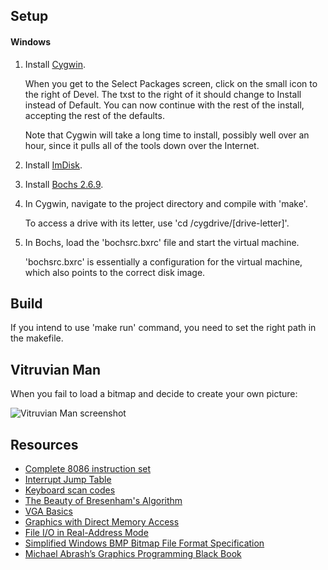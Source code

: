 ## Setup

#### Windows
1. Install [Cygwin](https://cygwin.com/install.html "https://cygwin.com/install.html").

   When you get to the Select Packages screen, click on the small icon to the right of Devel. The txst to the right of it should change to Install instead of Default. You can now continue with the rest of the install, accepting the rest of the defaults.

   Note that Cygwin will take a long time to install, possibly well over an hour, since it pulls all of the tools down over the Internet.

2. Install [ImDisk](http://www.ltr-data.se/opencode.html/#ImDisk "http://www.ltr-data.se/opencode.html/#ImDisk").
3. Install [Bochs 2.6.9](https://sourceforge.net/projects/bochs/files/bochs/2.6.9 "https://sourceforge.net/projects/bochs/files/bochs/2.6.9").
4. In Cygwin, navigate to the project directory and compile with 'make'.

   To access a drive with its letter, use 'cd /cygdrive/[drive-letter]'.

5. In Bochs, load the 'bochsrc.bxrc' file and start the virtual machine.

   'bochsrc.bxrc' is essentially a configuration for the virtual machine, which also points to the correct disk image.

## Build
If you intend to use 'make run' command, you need to set the right path in the makefile.

## Vitruvian Man
When you fail to load a bitmap and decide to create your own picture:

![Vitruvian Man screenshot](https://gitlab.com/amrw/8086-graphics/raw/master/Vitruvian-Man.bmp "Vitruvian Man screenshot")

## Resources
* [Complete 8086 instruction set](http://www.gabrielececchetti.it/Teaching/CalcolatoriElettronici/Docs/i8086_instruction_set.pdf)
* [Interrupt Jump Table](http://www.ctyme.com/intr/int.htm)
* [Keyboard scan codes](http://www.ee.bgu.ac.il/~microlab/MicroLab/Labs/ScanCodes.htm)
* [The Beauty of Bresenham's Algorithm](http://members.chello.at/~easyfilter/bresenham.html)
* [VGA Basics](http://www.brackeen.com/vga/basics.html)
* [Graphics with Direct Memory Access](http://www.skynet.ie/~darkstar/assembler/tut7.html)
* [File I/O in Real-Address Mode](http://kipirvine.com/asm/articles/FileIO16.pdf)
* [Simplified Windows BMP Bitmap File Format Specification](http://www.dragonwins.com/domains/getteched/bmp/bmpfileformat.htm)
* [Michael Abrash’s Graphics Programming Black Book](http://www.jagregory.com/abrash-black-book/)